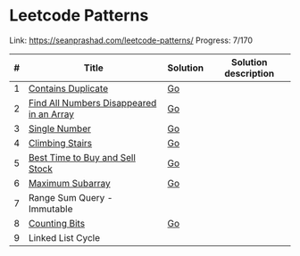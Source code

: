 # Leetcode Patterns

Link: <https://seanprashad.com/leetcode-patterns/>
Progress: 7/170

| # | Title                                                                                                               | Solution                                         | Solution description |
|---|---------------------------------------------------------------------------------------------------------------------|--------------------------------------------------|----------------------|
| 1 | [Contains Duplicate](https://leetcode.com/problems/contains-duplicate/)                                             | [Go](0136_ContainsDuplicate.go)                  |                      |
| 2 | [Find All Numbers Disappeared in an Array](https://leetcode.com/problems/find-all-numbers-disappeared-in-an-array/) | [Go](0448_FindAllNumbersDisappearedInAnArray.go) |                      |
| 3 | [Single Number](https://leetcode.com/problems/single-number/)                                                       | [Go](0136_SingleNumber.go)                       |                      |
| 4 | [Climbing Stairs](https://leetcode.com/problems/climbing-stairs/)                                                   | [Go](0338_CountingBits.go)                       |                      |
| 5 | [Best Time to Buy and Sell Stock](https://leetcode.com/problems/best-time-to-buy-and-sell-stock/)                   | [Go](0121_BestTimeToBuyAndSellStock.go)          |                      |
| 6 | [Maximum Subarray](https://leetcode.com/problems/maximum-subarray/)                                                 | [Go](0053_MaximumSubarray.go)                    |                      |
| 7 | Range Sum Query - Immutable                                                                                         |                                                  |                      |
| 8 | [Counting Bits](https://leetcode.com/problems/counting-bits/)                                                       | [Go](0338_CountingBits.go)                       |                      |
| 9 | Linked List Cycle                                                                                                   |                                                  |                      |
